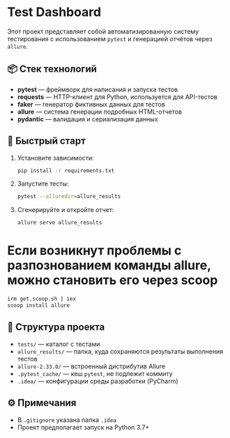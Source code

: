 # Test Dashboard

Этот проект представляет собой автоматизированную систему тестирования с использованием `pytest` и генерацией отчётов через `allure`.

## 📦 Стек технологий

- **pytest** — фреймворк для написания и запуска тестов
- **requests** — HTTP-клиент для Python, используется для API-тестов
- **faker** — генератор фиктивных данных для тестов
- **allure** — система генерации подробных HTML-отчетов
- **pydantic** — валидация и сериализация данных

## 🚀 Быстрый старт

1. Установите зависимости:
   ```bash
   pip install -r requirements.txt
   ```

2. Запустите тесты:
   ```bash
   pytest --alluredir=allure_results
   ```
   
3. Сгенерируйте и откройте отчет:
   ```bash
   allure serve allure_results
   ```

# Если возникнут проблемы с разпознованием команды allure, можно становить его через scoop
   ```bash
   irm get.scoop.sh | iex
   scoop install allure
   ```

## 📁 Структура проекта

- `tests/` — каталог с тестами
- `allure_results/` — папка, куда сохраняются результаты выполнения тестов
- `allure-2.33.0/` — встроенный дистрибутив Allure
- `.pytest_cache/` — кеш `pytest`, не подлежит коммиту
- `.idea/` — конфигурации среды разработки (PyCharm)

## ⚙️ Примечания

- В `.gitignore` указана папка `.idea`
- Проект предполагает запуск на Python 3.7+
